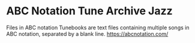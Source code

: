 # ABC Notation Tune Archive Jazz
Files in ABC notation
Tunebooks are text files containing multiple songs in ABC notation, separated by a blank line. 
https://abcnotation.com/
